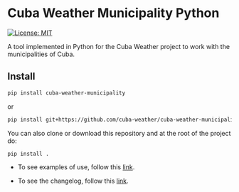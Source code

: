 # Cuba Weather Municipality Python

[![License: MIT](https://img.shields.io/badge/License-MIT-brightgreen.svg)](https://opensource.org/licenses/MIT)

A tool implemented in Python for the Cuba Weather project to work with the municipalities of Cuba.

## Install

```bash
pip install cuba-weather-municipality
```

or

```bash
pip install git+https://github.com/cuba-weather/cuba-weather-municipality-python
```

You can also clone or download this repository and at the root of the project do:

```bash
pip install .
```

- To see examples of use, follow this [link](example/README.md).

- To see the changelog, follow this [link](CHANGELOG.md).
